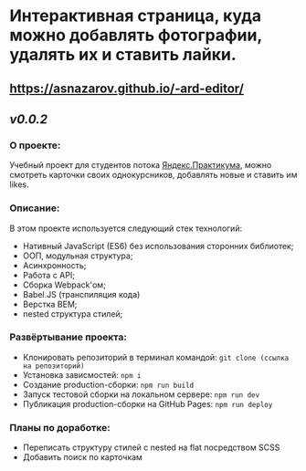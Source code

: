 # Интерактивная страница, куда можно добавлять фотографии, удалять их и ставить лайки.
## https://asnazarov.github.io/-ard-editor/
*v0.0.2*
---

### О проекте:
Учебный проект для студентов потока [Яндекс.Практикума](https://praktikum.yandex.ru/web/),
можно смотреть карточки своих однокурсников, добавлять новые и ставить им likes.

### Описание:
В этом проекте используется следующий стек технологий:
* Нативный JavaScript (ES6) без использования сторонних библиотек; 
* ООП, модульная структура;
* Асинхронность;
* Работа с API;
* Сборка Webpack'ом;
* Babel.JS (транспиляция кода)
* Верстка BEM;
* nested структура стилей;

### Развёртывание проекта:
* Клонировать репозиторий в терминал командой: ```git clone (ссылка на репозиторий)```
* Установка зависмостей: ```npm i```
* Создание production-сборки: ```npm run build```
* Запуск тестовой сборки на локальном сервере: ```npm run dev```
* Публикация production-сборки на GitHub Pages: ```npm run deploy```

### Планы по доработке:
* Переписать структуру стилей с nested на flat посредством SCSS
* Добавить поиск по карточкам